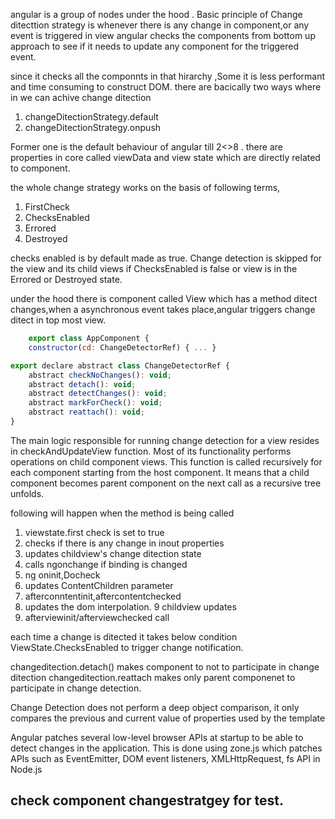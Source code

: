angular is a group of nodes under the hood .
Basic principle of Change ditecttion strategy is whenever there is any change in component,or any event is triggered in view angular checks the components from bottom up approach to see if it needs to update any component for the triggered event.

since it checks all the componnts in that hirarchy ,Some it is less performant and time consuming to construct DOM.
there are bacically two ways where in we can achive change ditection
1.  changeDitectionStrategy.default
2.  changeDitectionStrategy.onpush

Former one is the default behaviour of angular till 2<>8 .
there are properties in core called viewData and view state which are directly related to component.

the whole change strategy works on the basis of following terms,
1.  FirstCheck
2.  ChecksEnabled
3.  Errored
4.  Destroyed


checks enabled is by default made as true.
Change detection is skipped for the view and its child views if ChecksEnabled is false or view is in the Errored or Destroyed state.

under the hood there is component called View which has a method ditect changes,when a asynchronous event takes place,angular triggers change ditect in top most view.

```javascript
    export class AppComponent {
    constructor(cd: ChangeDetectorRef) { ... }

export declare abstract class ChangeDetectorRef {
    abstract checkNoChanges(): void;
    abstract detach(): void;
    abstract detectChanges(): void;
    abstract markForCheck(): void;
    abstract reattach(): void;
}
```


The main logic responsible for running change detection for a view resides in checkAndUpdateView function. Most of its functionality performs operations on child component views. This function is called recursively for each component starting from the host component. It means that a child component becomes parent component on the next call as a recursive tree unfolds.


following will happen when the method is being called
1.  viewstate.first check is set to true
2.  checks if there is any change in inout properties
3.  updates childview's change ditection state
4.  calls ngonchange if binding is changed
5.  ng oninit,Docheck
6.  updates ContentChildren parameter
7.  afterconntentinit,aftercontentchecked
8.  updates the dom interpolation.
9   childview updates
10. afterviewinit/afterviewchecked call


each time a change is ditected it takes below condition 
ViewState.ChecksEnabled to trigger change notification.

changeditection.detach() makes component to not to participate in change ditection
changeditection.reattach makes only parent componenet to participate in change detection.

Change Detection does not perform a deep object comparison, it only compares the previous and current value of properties used by the template

Angular patches several low-level browser APIs at startup to be able to detect changes in the application. This is done using zone.js which patches APIs such as EventEmitter, DOM event listeners, XMLHttpRequest, fs API in Node.js

## check component changestratgey for test.
